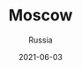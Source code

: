 ---
title: Moscow
date: 2021-06-03
subtitle: Russia
link: https://example.com/
image: https://source.unsplash.com/900x600/?moscow
---